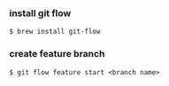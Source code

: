 
### install git flow
```
$ brew install git-flow
```

### create feature branch

```
$ git flow feature start <branch name>
```
